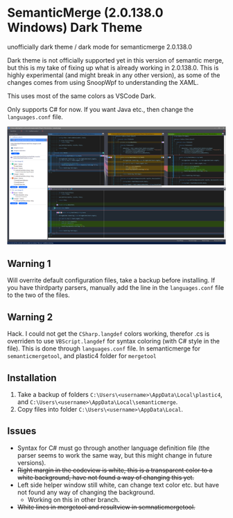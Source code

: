 # SemanticMerge (2.0.138.0 Windows) Dark Theme

unofficially dark theme / dark mode for semanticmerge 2.0.138.0

Dark theme is not officially supported yet in this version of semantic merge, but this is my take of fixing up what is already working in 2.0.138.0. This is highly experimental (and might break in any other version), as some of the changes comes from using SnoopWpf to understanding the XAML.

This uses most of the same colors as VSCode Dark.

Only supports C# for now. If you want Java etc., then change the `languages.conf` file.

![dark.png](https://github.com/oddbear/semanticmerge-vs-dark/blob/master/dark.png?raw=true)

## Warning 1

Will overrite default configuration files, take a backup before installing.
If you have thirdparty parsers, manually add the line in the `languages.conf` file to the two of the files.

## Warning 2

Hack. I could not get the `CSharp.langdef` colors working, therefor .cs is overriden to use `VBScript.langdef` for syntax coloring (with C# style in the file).
This is done through `languages.conf` file. In semanticmerge for `semanticmergetool`, and plastic4 folder for `mergetool`

## Installation

1. Take a backup of folders `C:\Users\<username>\AppData\Local\plastic4`, and `C:\Users\<username>\AppData\Local\semanticmerge`.
2. Copy files into folder `C:\Users\<username>\AppData\Local`.

## Issues

- Syntax for C# must go through another language definition file (the parser seems to work the same way, but this might change in future versions).
- ~~Right margin in the codeview is white, this is a transparent color to a white background, have not found a way of changing this yet.~~
- Left side helper window still white, can change text color etc. but have not found any way of changing the background.
  - Working on this in other branch.
- ~~White lines in mergetool and resultview in semnaticmergetool.~~
